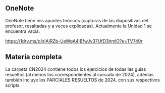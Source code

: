 <h2>OneNote</h2>
OneNote tiene mis apuntes teóricos (capturas de las diapositivas del profesor, resaltadas y a veces explicadas). Actualmente la Unidad 1 se encuentra vacía.

https://1drv.ms/o/s!AlRZb-UeWgA4jBfwJy37UfD3hmlO?e=TV749r

<h2>Materia completa</h2>
La carpeta CN2024 contiene todos los ejercicios de todas las guías resueltos (al menos los correspondientes al cursado de 2024), además también incluye los PARCIALES RESUELTOS de 2024, con sus respectivos scripts.